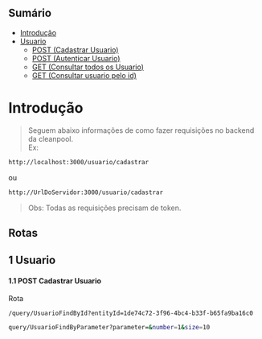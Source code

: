 ## Sumário
<!--ts-->
* [Introdução](#Introdução)
* [Usuario](#1-Usuario)
  * [POST (Cadastrar Usuario)](#11-POST-Cadastrar-Usuario)
  * [POST (Autenticar Usuario)](#01-GET-Listagem)
  * [GET (Consultar todos os Usuario)](#01-GET-Listagem)
  * [GET (Consultar usuario pelo id)](#01-GET-Listagem)

Introdução 
========
> Seguem abaixo informações de como fazer requisições no backend da cleanpool.  
Ex: 
```sh
http://localhost:3000/usuario/cadastrar
```
ou
```sh
http://UrlDoServidor:3000/usuario/cadastrar
```
> Obs: Todas as requisições precisam de token.
## Rotas
## 1 Usuario
#### 1.1 POST Cadastrar Usuario
Rota
```
/query/UsuarioFindById?entityId=1de74c72-3f96-4bc4-b33f-b65fa9ba16c0
```
```sh
query/UsuarioFindByParameter?parameter=&number=1&size=10
```